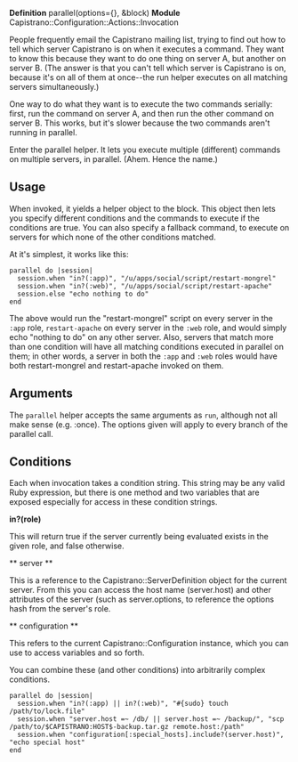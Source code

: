 **Definition**
    parallel(options={}, &block)
**Module**
    Capistrano::Configuration::Actions::Invocation

People frequently email the Capistrano mailing list, trying to find out how to tell which server Capistrano is on when it executes a command. They want to know this because they want to do one thing on server A, but another on server B. (The answer is that you can't tell which server is Capistrano is on, because it's on all of them at once--the run helper executes on all matching servers simultaneously.)

One way to do what they want is to execute the two commands serially: first, run the command on server A, and then run the other command on server B. This works, but it's slower because the two commands aren't running in parallel.

Enter the parallel helper. It lets you execute multiple (different) commands on multiple servers, in parallel. (Ahem. Hence the name.) 

## Usage

When invoked, it yields a helper object to the block. This object then lets you specify different conditions and the commands to execute if the conditions are true. You can also specify a fallback command, to execute on servers for which none of the other conditions matched.

At it's simplest, it works like this: 

    parallel do |session|
      session.when "in?(:app)", "/u/apps/social/script/restart-mongrel"
      session.when "in?(:web)", "/u/apps/social/script/restart-apache"
      session.else "echo nothing to do"
    end

The above would run the "restart-mongrel" script on every server in the `:app` role, `restart-apache` on every server in the `:web` role, and would simply echo "nothing to do" on any other server. Also, servers that match more than one condition will have all matching conditions executed in parallel on them; in other words, a server in both the `:app` and `:web` roles would have both restart-mongrel and restart-apache invoked on them. 

## Arguments

The `parallel` helper accepts the same arguments as `run`, although not all make sense (e.g. :once). The options given will apply to every branch of the parallel call.

## Conditions

Each when invocation takes a condition string. This string may be any valid Ruby expression, but there is one method and two variables that are exposed especially for access in these condition strings.

**in?(role)**

This will return true if the server currently being evaluated exists in the given role, and false otherwise. 

** server **

This is a reference to the Capistrano::ServerDefinition object for the current server. From this you can access the host name (server.host) and other attributes of the server (such as server.options, to reference the options hash from the server's role. 

** configuration **

This refers to the current Capistrano::Configuration instance, which you can use to access variables and so forth. 

You can combine these (and other conditions) into arbitrarily complex conditions.

    parallel do |session|
      session.when "in?(:app) || in?(:web)", "#{sudo} touch /path/to/lock.file"
      session.when "server.host =~ /db/ || server.host =~ /backup/", "scp /path/to/$CAPISTRANO:HOST$-backup.tar.gz remote.host:/path"
      session.when "configuration[:special_hosts].include?(server.host)", "echo special host"
    end
